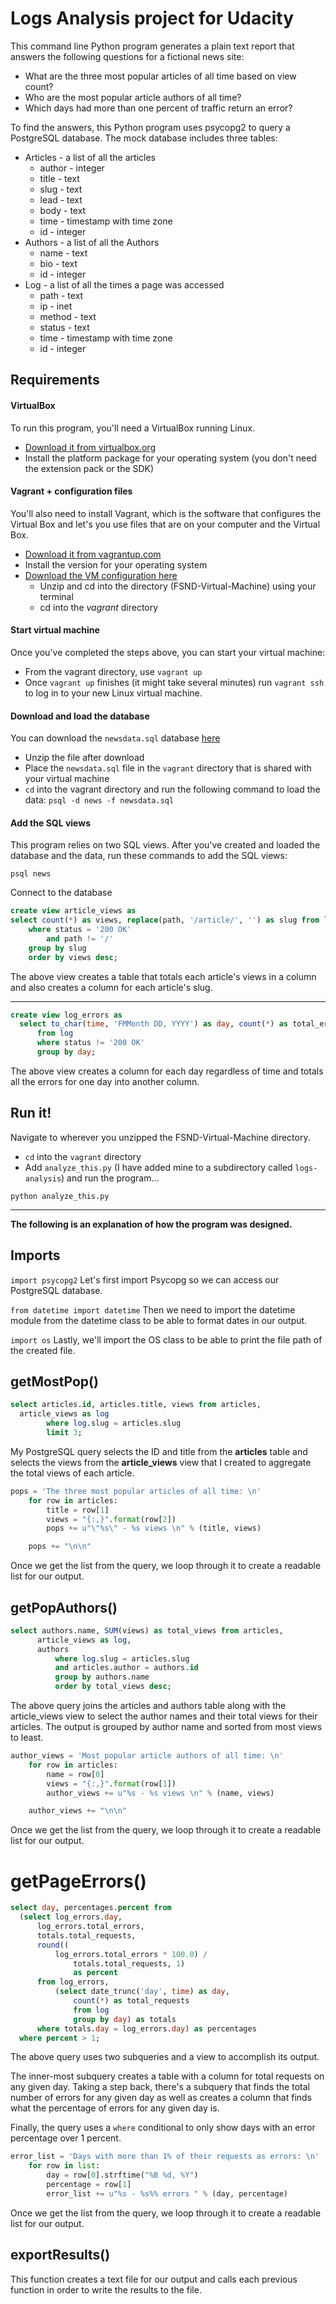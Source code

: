 # Logs Analysis project for Udacity
This command line Python program generates a plain text report that answers the following questions for a fictional news site:
+ What are the three most popular articles of all time based on view count?
+ Who are the most popular article authors of all time?
+ Which days had more than one percent of traffic return an error?

To find the answers, this Python program uses psycopg2 to query a PostgreSQL database. The mock database includes three tables:
+ Articles - a list of all the articles
  + author - integer
  + title - text
  + slug - text
  + lead - text
  + body - text
  + time - timestamp with time zone
  + id - integer
+ Authors - a list of all the Authors
  + name - text
  + bio - text
  + id - integer
+ Log - a list of all the times a page was accessed
  + path - text
  + ip - inet
  + method - text
  + status - text
  + time - timestamp with time zone
  + id - integer

## Requirements
#### VirtualBox
To run this program, you'll need a VirtualBox running Linux.
+ [Download it from virtualbox.org](https://www.virtualbox.org/wiki/Download_Old_Builds_5_1)
+ Install the platform package for your operating system (you don't need the extension pack or the SDK)

#### Vagrant + configuration files
You'll also need to install Vagrant, which is the software that configures the Virtual Box and let's you use files that are on your computer and the Virtual Box.
+ [Download it from vagrantup.com](https://www.vagrantup.com/downloads.html)
+ Install the version for your operating system
+ [Download the VM configuration here](https://s3.amazonaws.com/video.udacity-data.com/topher/2018/April/5acfbfa3_fsnd-virtual-machine/fsnd-virtual-machine.zip)
  + Unzip and cd into the directory (FSND-Virtual-Machine) using your terminal
  + cd into the *vagrant* directory

#### Start virtual machine
Once you've completed the steps above, you can start your virtual machine:
+ From the vagrant directory, use `vagrant up`
+ Once `vagrant up` finishes (it might take several minutes) run `vagrant ssh` to log in to your new Linux virtual machine.

#### Download and load the database
You can download the `newsdata.sql` database [here](https://d17h27t6h515a5.cloudfront.net/topher/2016/August/57b5f748_newsdata/newsdata.zip)
+ Unzip the file after download
+ Place the `newsdata.sql` file in the `vagrant` directory that is shared with your virtual machine
+ `cd` into the vagrant directory and run the following command to load the data: `psql -d news -f newsdata.sql`

#### Add the SQL views
This program relies on two SQL views. After you've created and loaded the database and the data, run these commands to add the SQL views:

```
psql news
```
Connect to the database

``` sql
create view article_views as
select count(*) as views, replace(path, '/article/', '') as slug from log
    where status = '200 OK'
        and path != '/'
    group by slug
    order by views desc;
```

The above view creates a table that totals each article's views in a column and also creates a column for each article's slug.

---

``` sql
create view log_errors as
  select to_char(time, 'FMMonth DD, YYYY') as day, count(*) as total_errors
      from log
      where status != '200 OK'
      group by day;
```

The above view creates a column for each day regardless of time and totals all the errors for one day into another column.


## Run it!
Navigate to wherever you unzipped the FSND-Virtual-Machine directory.
+ `cd` into the `vagrant` directory
+ Add `analyze_this.py` (I have added mine to a subdirectory called `logs-analysis`) and run the program...

```
python analyze_this.py
```

---
**The following is an explanation of how the program was designed.**

## Imports
``` import psycopg2 ```
Let's first import Psycopg so we can access our PostgreSQL database.

``` from datetime import datetime ```
Then we need to import the datetime module from the datetime class to be able to format dates in our output.

``` import os ```
Lastly, we'll import the OS class to be able to print the file path of the created file.


## getMostPop()
``` sql
select articles.id, articles.title, views from articles,
  article_views as log
        where log.slug = articles.slug
        limit 3;
```
My PostgreSQL query selects the ID and title from the **articles** table and selects the views from the **article_views** view that I created to aggregate the total views of each article.

``` python
pops = 'The three most popular articles of all time: \n'
    for row in articles:
        title = row[1]
        views = "{:,}".format(row[2])
        pops += u"\"%s\" - %s views \n" % (title, views)

    pops += "\n\n"
```

Once we get the list from the query, we loop through it to create a readable list for our output.

## getPopAuthors()
``` sql
select authors.name, SUM(views) as total_views from articles,
      article_views as log,
      authors
          where log.slug = articles.slug
          and articles.author = authors.id
          group by authors.name
          order by total_views desc;
```
The above query joins the articles and authors table along with the article_views view to select the author names and their total views for their articles. The output is grouped by author name and sorted from most views to least.

``` python
author_views = 'Most popular article authors of all time: \n'
    for row in articles:
        name = row[0]
        views = "{:,}".format(row[1])
        author_views += u"%s - %s views \n" % (name, views)

    author_views += "\n\n"
```

Once we get the list from the query, we loop through it to create a readable list for our output.


# getPageErrors()
``` sql
select day, percentages.percent from
  (select log_errors.day,
      log_errors.total_errors,
      totals.total_requests,
      round((
          log_errors.total_errors * 100.0) /
              totals.total_requests, 1)
              as percent
      from log_errors,
          (select date_trunc('day', time) as day,
              count(*) as total_requests
              from log
              group by day) as totals
      where totals.day = log_errors.day) as percentages
  where percent > 1;
```
The above query uses two subqueries and a view to accomplish its output.

The inner-most subquery creates a table with a column for total requests on any given day. Taking a step back, there's a subquery that finds the total number of errors for any given day as well as creates a column that finds what the percentage of errors for any given day is.

Finally, the query uses a `where` conditional to only show days with an error percentage over 1 percent.

``` python
error_list = 'Days with more than 1% of their requests as errors: \n'
    for row in list:
        day = row[0].strftime("%B %d, %Y")
        percentage = row[1]
        error_list += u"%s - %s%% errors " % (day, percentage)
```

Once we get the list from the query, we loop through it to create a readable list for our output.

## exportResults()
This function creates a text file for our output and calls each previous function in order to write the results to the file.
